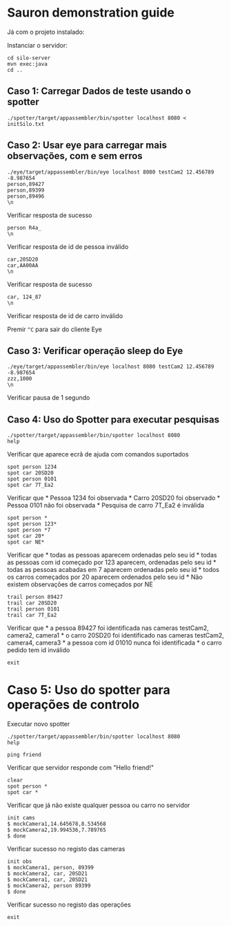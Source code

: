 # Sauron demonstration guide

Já com o projeto instalado:

Instanciar o servidor:
```
cd silo-server
mvn exec:java
cd ..
```

## Caso 1: Carregar Dados de teste usando o spotter

```
./spotter/target/appassembler/bin/spotter localhost 8080 < initSilo.txt
```

## Caso 2: Usar eye para carregar mais observações, com e sem erros

```
./eye/target/appassembler/bin/eye localhost 8080 testCam2 12.456789 -8.987654
person,89427
person,89399
person,89496
\n
```
Verificar resposta de sucesso

```
person R4a_
\n
```
Verificar resposta de id de pessoa inválido

```
car,20SD20
car,AA00AA
\n
```
Verificar resposta de sucesso

```
car, 124_87
\n
```
Verificar resposta de id de carro inválido

Premir `^C` para sair do cliente Eye

## Caso 3: Verificar operação sleep do Eye

```
./eye/target/appassembler/bin/eye localhost 8080 testCam2 12.456789 -8.987654
zzz,1000
\n
```
Verificar pausa de 1 segundo

## Caso 4: Uso do Spotter para executar pesquisas

```
./spotter/target/appassembler/bin/spotter localhost 8080
help
```
Verificar que aparece ecrã de ajuda com comandos suportados

```
spot person 1234
spot car 20SD20
spot person 0101
spot car 7T_Ea2
```
Verificar que
    * Pessoa 1234 foi observada
    * Carro 20SD20 foi observado
    * Pessoa 0101 não foi observada
    * Pesquisa de carro 7T_Ea2 é inválida

```
spot person *
spot person 123*
spot person *7
spot car 20*
spot car NE*
```
Verificar que
    * todas as pessoas aparecem ordenadas pelo seu id
    * todas as pessoas com id começado por 123 aparecem, ordenadas pelo seu id
    * todas as pessoas acabadas em 7 aparecem ordenadas pelo seu id
    * todos os carros começados por 20 aparecem ordenados pelo seu id
    * Não existem observações de carros começados por NE


```
trail person 89427
trail car 20SD20
trail person 0101
trail car 7T_Ea2
```

Verificar que
    * a pessoa 89427 foi identificada nas cameras testCam2, camera2, camera1
    * o carro 20SD20 foi identificado nas cameras testCam2, camera4, camera3
    * a pessoa com id 01010 nunca foi identificada
    * o carro pedido tem id inválido

```
exit 
```

# Caso 5: Uso do spotter para operações de controlo

Executar novo spotter
```
./spotter/target/appassembler/bin/spotter localhost 8080
help
```

```
ping friend
```
Verificar que servidor responde com "Hello friend!"

```
clear
spot person *
spot car *
```
Verificar que já não existe qualquer pessoa ou carro no servidor

```
init cams
$ mockCamera1,14.645678,8.534568
$ mockCamera2,19.994536,7.789765
$ done
```
Verificar sucesso no registo das cameras

```
init obs
$ mockCamera1, person, 89399
$ mockCamera2, car, 20SD21
$ mockCamera1, car, 20SD21
$ mockCamera2, person 89399
$ done
```

Verificar sucesso no registo das operações

```
exit 
```